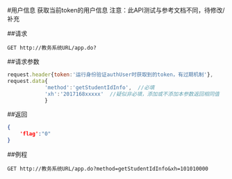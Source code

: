 #用户信息
获取当前token的用户信息
注意：此API测试与参考文档不同，待修改/补充

##请求
``` url
GET http://教务系统URL/app.do?
```
##请求参数
```js
request.header{token:'运行身份验证authUser时获取到的token，有过期机制'},
request.data{
			'method':'getStudentIdInfo',  //必填
			'xh':'2017168xxxxx'  //疑似非必填，添加或不添加本参数返回相同值
			}
```

##返回
``` json
{
	'flag':"0"
}
```

##例程
``` url
GET http://教务系统URL/app.do?method=getStudentIdInfo&xh=101010000
```